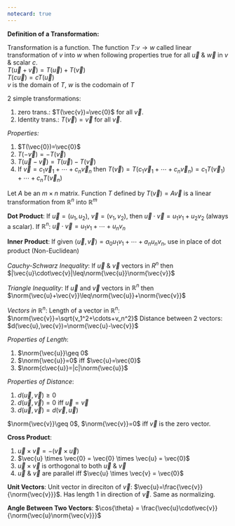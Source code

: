 ```yaml
---
notecard: true
---
```


**Definition of a Transformation:**

Transformation is a function.
The function $T$:$v {\rightarrow} w$ called linear transformation of $v$ into $w$ when following properties true for all $\vec{u}$ & $\vec{w}$ in $v$ & scalar $c$.  
$T(\vec{u}+\vec{v})=T(\vec{u})+T(\vec{v})$  
$T(c\vec{u})=c T(\vec{u})$  
$v$ is the domain of $T$, $w$ is the codomain of $T$

2 simple transformations:  
1. zero trans.: $T(\vec{v})=\vec{0}$ for all $\vec{v}$.  
2. Identity trans.: $T(\vec{v})=\vec{v}$ for all $\vec{v}$.

*Properties:*
1. $T(\vec{0})=\vec{0}$  
2. $T(-\vec{v})=-T(\vec{v})$  
3. $T(\vec{u}-\vec{v})=T(\vec{u})-T(\vec{v})$  
4. If $\vec{v}=c_1 \vec{v}_1+\cdots+c_n \vec{v}_n$ then $T(\vec{v})=T(c_1 \vec{v}_1+\cdots+c_n \vec{v}_n)=c_1 T(\vec{v}_1) + \cdots + c_n T(\vec{v}_n)$

Let $A$ be an $m\times n$ matrix.
Function $T$ defined by $T(\vec{v})=A\vec{v}$ is a linear transformation from $\mathbb{R}^n$ into $\mathbb{R}^m$

**Dot Product**: If $\vec{u}=(u_1,u_2)$, $\vec{v}=(v_1, v_2)$, then $\vec{u}\cdot\vec{v}=u_1 v_1 + u_2 v_2$ (always a scalar).
If $\mathbb{R}^n$: $\vec{u}\cdot\vec{v}=u_1 v_1 + \cdots + u_n v_n$

**Inner Product**: If given $\left< \vec{u}, \vec{v} \right>=a_0 u_1 v_1 + \cdots + a_n u_n v_n$, use in place of dot product (Non-Euclidean)

*Cauchy-Schwarz Inequality*: If $\vec{u}$ & $\vec{v}$ vectors in $R^n$ then $|\vec{u}\cdot\vec{v}|\leq\norm{\vec{u}}\norm{\vec{v}}$

*Triangle Inequality*: If $\vec{u}$ and $\vec{v}$ vectors in $\mathbb{R}^n$ then $\norm{\vec{u}+\vec{v}}\leq\norm{\vec{u}}+\norm{\vec{v}}$

*Vectors in $\mathbb{R}^n$*:
Length of a vector in $\mathbb{R}^n$: $\norm{\vec{v}}=\sqrt{v_1^2+\cdots+v_n^2}$
Distance between 2 vectors: $d(\vec{u},\vec{v})=\norm{\vec{u}-\vec{v}}$

*Properties of Length*:
1. $\norm{\vec{u}}\geq 0$  
2. $\norm{\vec{u}}=0$ iff $\vec{u}=\vec{0}$  
3. $\norm{c\vec{u}}=|c|\norm{\vec{u}}$

*Properties of Distance*:
1. $d(\vec{u},\vec{v})\geq 0$  
2. $d(\vec{u},\vec{v})=0$ iff $\vec{u}=\vec{v}$  
3. $d(\vec{u},\vec{v})=d(\vec{v},\vec{u})$

$\norm{\vec{v}}\geq 0$, $\norm{\vec{v}}=0$ iff $\vec{v}$ is the zero vector.

**Cross Product**:
1. $\vec{u}\times \vec{v} = - ( \vec{v} \times \vec{u})$  
2. $\vec{u} \times \vec{0} = \vec{0} \times \vec{u} = \vec{0}$  
3. $\vec{u} \times  \vec{v}$ is orthogonal to both $\vec{u}$ & $\vec{v}$  
4. $\vec{u}$ & $\vec{v}$ are parallel iff $\vec{u} \times \vec{v} = \vec{0}$

**Unit Vectors**:
Unit vector in direciton of $\vec{v}$: $\vec{u}=\frac{\vec{v}}{\norm{\vec{v}}}$.
Has length $1$ in direction of $\vec{v}$.
Same as normalizing.

**Angle Between Two Vectors**:
$\cos{\theta} = \frac{\vec{u}\cdot\vec{v}}{\norm{\vec{u}\norm{\vec{v}}}$